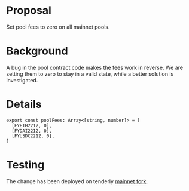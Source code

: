 # Proposal
Set pool fees to zero on all mainnet pools.

# Background
A bug in the pool contract code makes the fees work in reverse. We are setting them to zero to stay in a valid state, while a better solution is investigated.

# Details
```
export const poolFees: Array<[string, number]> = [
  [FYETH2212, 0],
  [FYDAI2212, 0],
  [FYUSDC2212, 0],
]
```

# Testing
The change has been deployed on tenderly [mainnet fork](https://dashboard.tenderly.co/Yield/v2/fork/e9583153-e45d-4d42-a3c4-9fd8cf4ec2cd/simulation/11c637df-2d51-4379-8907-9e08fea1053e).